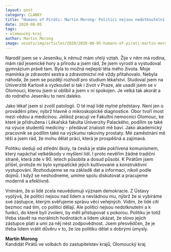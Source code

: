 ```yaml
---
layout: post
category: CLANKY
title: "Humans of Piráti: Martin Morong: Politici nejsou nedotknutelní, ke své funkci musí mít pokoru"
date: 2020-08-05
tags: 
- olomoucký-kraj
author: Martin Morong
image: assets/img/articles/2020/2020-08-05-humans-of-pirati-martin-morong-politici-nejsou-nedotknutelni-ke-sve-funkci-musi-mit-pokoru.jpg  #751x422 pixelu
---
```

Narodil jsem se v Jeseníku, k němuž mám vřelý vztah. Žije v něm má rodina, mám rád jesenické hory a přírodu a jsem rád, že jsem vyrostl a vystudoval gymnázium právě tam. Byla to možná nejlepší léta mého života. Moje maminka je zdravotní sestra a zdravotnictví mě vždy přitahovalo. Nebyla náhoda, že jsem se později rozhodl pro studium lékařství. Studoval jsem na Univerzitě Karlově a vyzkoušel si tak i život v Praze, ale usadil jsem se v Olomouci, kterou jsem si oblíbil a jsem v ní spokojen. Je velká tak akorát a do rodného Jeseníku to není daleko.

Jako lékař jsem si zvolil patologii. O té mají lidé mylné představy. Není jen o provádění pitev, nýbrž hlavně o mikroskopické diagnostice. Obor tvoří most mezi vědou a medicínou. Jelikož pracuji ve Fakultní nemocnici Olomouc, ke které je přidružena i Lékařská fakulta Univerzity Palackého, podílím se také na výuce studentů medicíny - předávat znalosti mě baví. Jako akademický pracovník se podílím také na výzkumu rakoviny prostaty. Mé zaměstnání mě těší a jsem rád, že mohu dělat práci, která je prospěšná a zajímavá.

Politiku sleduji od střední školy, ta česká je stále pokřivená komunismem, který napáchal velkéškody v myšlení lidí. I proto nevěřím žádné tradiční straně, která zde v 90. letech působila a dosud působí. K Pirátům jsem přišel, protože mi bylo sympatické jejich kultivované a konstruktivní vystupování. Rozhodujeme se na základě dat a informací, nikoli podle dojmů. I když se neshodneme, umíme spolu diskutovat a pracujeme moderně a efektivně.

Vnímám, že si lidé zcela neuvědomují význam demokracie. Z Ústavy vyplývá, že politici nejsou nad lidem a nevládnou mu, nýbrž že si vybíráme své zástupce, kterým svěřujeme správu věcí veřejných. Vidím, že lidé cítí bezmoc nad tím, co politici dělají. Ale politici nejsou nedotknutelní a k funkci, do které byli zvoleni, by měli přistupovat s pokorou. Politiku je totiž třeba stavět na morálních hodnotách a lidem ukázat, že slovo jejich zástupce platí a umí za něj nést zodpovědnost. Jsem přesvědčen, že je třeba lidem vrátit důvěru v to, že lze politiku dělat s dobrými úmysly.

**Martin Morong**  
Kandidát Pirátů ve volbách do zastupitelstev krajů, Olomoucký kraj


